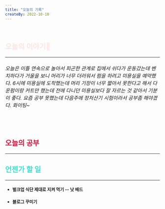 ```yaml
---
title: "오늘의 기록"
createBy: 2022-10-10
---
```



<br>

<h2 style="font-size:23px; color:#ffe4e1">오늘의 이야기🧧</h2>

--- 

<h6 style="font-size:16.3px;">
오늘은 이틀 연속으로 놀아서 피곤한 관계로 집에서 쉬다가 운동갔는데 벤치하다가 거울을 보니 머리가 너무 더러워서 펌을 하려고 미용실을 예약했다. 6시에 미용실에 도착했는데 머리 기장이 너무 짧아서 못한다고 해서 다운펌이랑 커트만 했는데 전에 다니던 미용실보다 잘 자르는 것 같아서 기분이 좋다. 요즘 공부 못했는데 다음주에 정처산기 시험이라서 공부좀 해야겠다. 화이팅~
</h6>

<h6 style="font-size:16.3px;">
</h6>

<h6 style="font-size:16.3px;">
</h6>
</h6>
<br>
<h6 style="font-size:16.3px;">
 
</h6>

<h2 style="font-size:23px; color:#dc143c">오늘의 공부</h2>

---

#### 
#### 



<h2 style="font-size:23px; color:#40e0d0">언젠가 할 일</h2>

---
- #### 벌크업 식단 제대로 지켜 먹기 -- 낫 배드
- #### 블로그 꾸미기

<Comment />